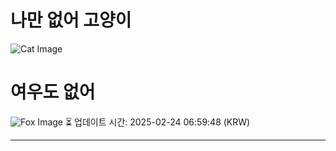 
# 나만 없어 고양이

![Cat Image](https://cdn2.thecatapi.com/images/b6u.jpg)

# 여우도 없어
![Fox Image](https://randomfox.ca/images/56.jpg)
⏳ 업데이트 시간: 2025-02-24 06:59:48 (KRW)

---
